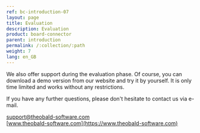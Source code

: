 ```yaml
---
ref: bc-introduction-07
layout: page
title: Evaluation
description: Evaluation
product: board-connector
parent: introduction
permalink: /:collection/:path
weight: 7
lang: en_GB
---
```


We also offer support during the evaluation phase. Of course, you can download a demo version from our website and try it by yourself. It is only time limited and works without any restrictions.

If you have any further questions, please don't hesitate to contact us via e-mail.

[support@theobald-software.com](mailto:support@theobald-software.com)<br> 
[www.theobald-software.com](https://www.theobald-software.com)